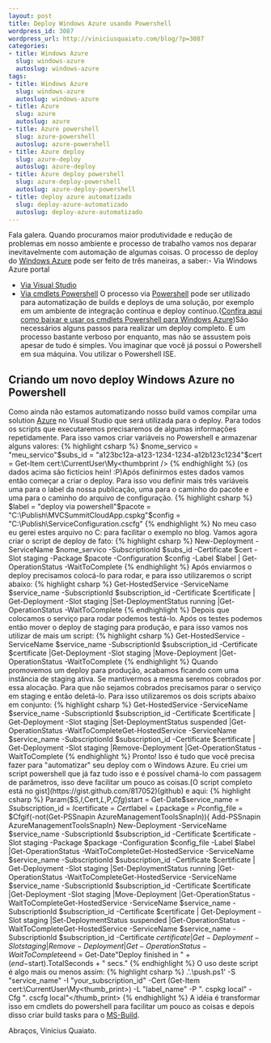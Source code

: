 ```yaml
--- 
layout: post
title: Deploy Windows Azure usando Powershell
wordpress_id: 3087
wordpress_url: http://viniciusquaiato.com/blog/?p=3087
categories: 
- title: Windows Azure
  slug: windows-azure
  autoslug: windows-azure
tags: 
- title: Windows Azure
  slug: windows-azure
  autoslug: windows-azure
- title: Azure
  slug: azure
  autoslug: azure
- title: Azure powershell
  slug: azure-powershell
  autoslug: azure-powershell
- title: Azure deploy
  slug: azure-deploy
  autoslug: azure-deploy
- title: Azure deploy powershell
  slug: azure-deploy-powershell
  autoslug: azure-deploy-powershell
- title: deploy azure automatizado
  slug: deploy-azure-automatizado
  autoslug: deploy-azure-automatizado
---
```

Fala galera. Quando procuramos maior produtividade e redução de problemas em nosso ambiente e processo de trabalho vamos nos deparar inevitavelmente com automação de algumas coisas. O processo de deploy do [Windows Azure](http://viniciusquaiato.com/blog/category/windows-azure/) pode ser feito de três maneiras, a saber:- Via Windows Azure portal
- [Via Visual Studio](http://viniciusquaiato.com/blog/deploy-no-windows-azure-usando-visual-studio/)
- [Via cmdlets Powershell](http://viniciusquaiato.com/blog/deploy-windows-azure-usando-powershell/)
O processo via [Powershell](http://pt-br.wordpress.com/tag/powershell/) pode ser utilizado para automatização de builds e deploys de uma solução, por exemplo em um ambiente de integração contínua e deploy contínuo.([Confira aqui como baixar e usar os cmdlets Powershell para Windows Azure](http://viniciusquaiato.com/blog/windows-azure-service-management-cmdlets/))São necessários alguns passos para realizar um deploy completo. É um processo bastante verboso por enquanto, mas não se assustem pois apesar de tudo é simples. Vou imaginar que você já possui o Powershell em sua máquina. Vou utilizar o Powershell ISE.

## Criando um novo deploy Windows Azure no Powershell
Como ainda não estamos automatizando nosso build vamos compilar uma solution [Azure](http://azure.com) no Visual Studio que será utilizada para o deploy. Para todos os scripts que executaremos precisaremos de algumas informações repetidamente. Para isso vamos criar variáveis no Powershell e armazenar alguns valores:
{% highlight csharp %}
$nome_servico = "meu_servico"$subs_id = "a123bc12a-a123-1234-1234-a12b123c1234"$cert = Get-Item cert:\CurrentUser\My\<thumbprint />
{% endhighlight %}
(os dados acima são fictícios hein! :P)Após definirmos estes dados vamos então começar a criar o deploy. Para isso vou definir mais três variáveis uma para o label da nossa publicação, uma para o caminho do pacote e uma para o caminho do arquivo de configuração.
{% highlight csharp %}
$label = "deploy via powershell"$pacote = "C:\Publish\MVCSummitCloudApp.cspkg"$config = "C:\Publish\ServiceConfiguration.cscfg"
{% endhighlight %}
No meu caso eu gerei estes arquivo no C: para facilitar o exemplo no blog. Vamos agora criar o script de deploy de fato:
{% highlight csharp %}
New-Deployment -ServiceName $nome_servico -SubscriptionId $subs_id -Certificate $cert -Slot staging -Package $pacote -Configuration $config -Label $label | Get-OperationStatus -WaitToComplete
{% endhighlight %}
Após enviarmos o deploy precisamos colocá-lo para rodar, e para isso utilizaremos o script abaixo:
{% highlight csharp %}
Get-HostedService -ServiceName $service_name -SubscriptionId $subscription_id -Certificate $certificate | Get-Deployment -Slot staging |Set-DeploymentStatus running |Get-OperationStatus -WaitToComplete
{% endhighlight %}
Depois que colocamos o serviço para rodar podemos testá-lo. Após os testes podemos então mover o deploy de staging para produção, e para isso vamos nos utilizar de mais um script:
{% highlight csharp %}
Get-HostedService -ServiceName $service_name -SubscriptionId $subscription_id -Certificate $certificate |Get-Deployment -Slot staging |Move-Deployment |Get-OperationStatus -WaitToComplete
{% endhighlight %}
Quando promovemos um deploy para produção, acabamos ficando com uma instância de staging ativa. Se mantivermos a mesma seremos cobrados por essa alocação. Para que não sejamos cobrados precisamos parar o serviço em staging e então deletá-lo. Para isso utilizaremos os dois scripts abaixo em conjunto:
{% highlight csharp %}
Get-HostedService -ServiceName $service_name -SubscriptionId $subscription_id -Certificate $certificate | Get-Deployment -Slot staging |Set-DeploymentStatus suspended |Get-OperationStatus -WaitToCompleteGet-HostedService -ServiceName $service_name -SubscriptionId $subscription_id -Certificate $certificate | Get-Deployment -Slot staging |Remove-Deployment |Get-OperationStatus -WaitToComplete
{% endhighlight %}
Pronto! Isso é tudo que você precisa fazer para "automatizar" seu deploy com o Windows Azure. Eu criei um script powershell que já faz tudo isso e é possível chamá-lo com passagem de parâmetros, isso deve facilitar um pouco as coisas.[O script completo está no gist](https://gist.github.com/817052)(github) e aqui:
{% highlight csharp %}
Param($S,$I,$Cert,$L,$P,$Cfg)$start = Get-Date$service_name = $S$subscription_id = $I$certificate = $Cert$label = $L$package = $P$config_file = $Cfgif(-not(Get-PSSnapin AzureManagementToolsSnapIn)){    Add-PSSnapin AzureManagementToolsSnapIn}
New-Deployment -ServiceName $service_name -SubscriptionId $subscription_id -Certificate $certificate -Slot staging -Package $package -Configuration $config_file -Label $label |Get-OperationStatus -WaitToCompleteGet-HostedService -ServiceName $service_name -SubscriptionId $subscription_id -Certificate $certificate | Get-Deployment -Slot staging |Set-DeploymentStatus running |Get-OperationStatus -WaitToCompleteGet-HostedService -ServiceName $service_name -SubscriptionId $subscription_id -Certificate $certificate |Get-Deployment -Slot staging |Move-Deployment |Get-OperationStatus -WaitToCompleteGet-HostedService -ServiceName $service_name -SubscriptionId $subscription_id -Certificate $certificate | Get-Deployment -Slot staging |Set-DeploymentStatus suspended |Get-OperationStatus -WaitToCompleteGet-HostedService -ServiceName $service_name -SubscriptionId $subscription_id -Certificate $certificate | Get-Deployment -Slot staging |Remove-Deployment |Get-OperationStatus -WaitToComplete$end = Get-Date"Deploy finished in " + ($end-$start).TotalSeconds + " secs."
{% endhighlight %}
O uso deste script é algo mais ou menos assim:
{% highlight csharp %}
.'.\push.ps1' -S "service_name" -I "your_subscription_id" -Cert (Get-Item cert:\CurrentUser\My\<thumb_print>) -L "label_name" -P ". cspkg local" -Cfg ". cscfg local"</thumb_print>
{% endhighlight %}
A idéia é transformar isso em cmdlets do powershell para facilitar um pouco as coisas e depois disso criar build tasks para o [MS-Build](http://viniciusquaiato.com/blog/msbuild-nuget/).

Abraços,
Vinicius Quaiato.
